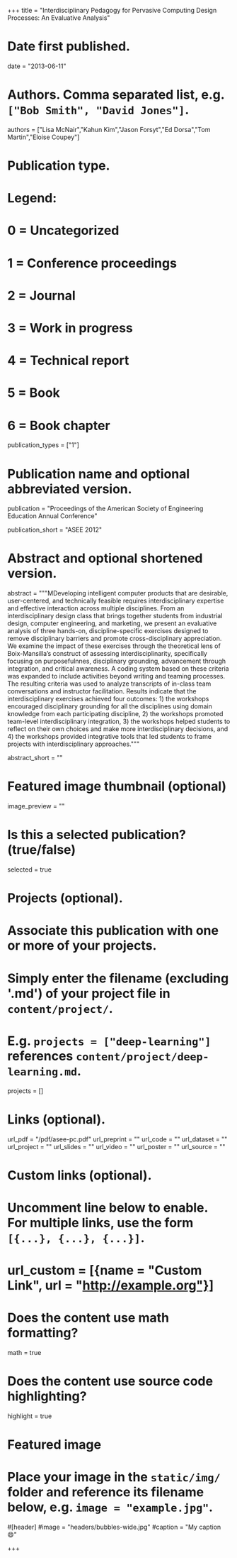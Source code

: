 +++
title = "Interdisciplinary Pedagogy for Pervasive Computing Design Processes: An Evaluative Analysis"

# Date first published.
date = "2013-06-11"

# Authors. Comma separated list, e.g. `["Bob Smith", "David Jones"]`.
authors = ["Lisa McNair","Kahun Kim","Jason Forsyt","Ed Dorsa","Tom Martin","Eloise Coupey"]

# Publication type.
# Legend:
# 0 = Uncategorized
# 1 = Conference proceedings
# 2 = Journal
# 3 = Work in progress
# 4 = Technical report
# 5 = Book
# 6 = Book chapter
publication_types = ["1"]

# Publication name and optional abbreviated version.
publication = "Proceedings of the American Society of Engineering Education Annual Conference"

publication_short = "ASEE 2012"

# Abstract and optional shortened version.
abstract = """MDeveloping intelligent computer products that are desirable, user-centered, and technically feasible requires interdisciplinary expertise and effective interaction across multiple disciplines. From an interdisciplinary design class that brings together students from industrial design, computer engineering, and marketing, we present an evaluative analysis of three hands-on, discipline-specific exercises designed to remove disciplinary barriers and promote cross-disciplinary appreciation.
We examine the impact of these exercises through the theoretical lens of Boix-Mansilla’s construct of assessing interdisciplinarity, specifically focusing on purposefulnnes, disciplinary grounding, advancement through integration, and critical awareness. A coding system based on these criteria was expanded to include activities beyond writing and teaming processes. The resulting criteria was used to analyze transcripts of in-class team conversations and instructor facilitation. Results indicate that the interdisciplinary exercises achieved four outcomes: 1) the workshops encouraged disciplinary grounding for all the disciplines using domain knowledge from each participating discipline, 2) the workshops promoted team-level interdisciplinary integration, 3) the workshops helped students to reflect on their own choices and make more interdisciplinary decisions, and 4) the workshops provided integrative tools that led students to frame projects with interdisciplinary approaches."""

abstract_short = ""

# Featured image thumbnail (optional)
image_preview = ""

# Is this a selected publication? (true/false)
selected = true

# Projects (optional).
#   Associate this publication with one or more of your projects.
#   Simply enter the filename (excluding '.md') of your project file in `content/project/`.
#   E.g. `projects = ["deep-learning"]` references `content/project/deep-learning.md`.
projects = []

# Links (optional).
url_pdf = "/pdf/asee-pc.pdf"
url_preprint = ""
url_code = ""
url_dataset = ""
url_project = ""
url_slides = ""
url_video = ""
url_poster = ""
url_source = ""

# Custom links (optional).
#   Uncomment line below to enable. For multiple links, use the form `[{...}, {...}, {...}]`.
# url_custom = [{name = "Custom Link", url = "http://example.org"}]

# Does the content use math formatting?
math = true

# Does the content use source code highlighting?
highlight = true

# Featured image
# Place your image in the `static/img/` folder and reference its filename below, e.g. `image = "example.jpg"`.
#[header]
#image = "headers/bubbles-wide.jpg"
#caption = "My caption 😄"

+++
